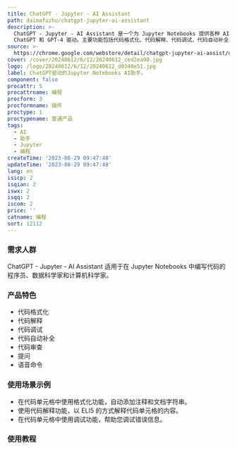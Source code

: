 ```yaml
---
title: ChatGPT - Jupyter - AI Assistant
path: daimafuzhu/chatgpt-jupyter-ai-assistant
description: >-
  ChatGPT - Jupyter - AI Assistant 是一个为 Jupyter Notebooks 提供各种 AI 辅助功能的浏览器插件，由
  ChatGPT 和 GPT-4 驱动。主要功能包括代码格式化、代码解释、代码调试、代码自动补全、代码审查、提问和语音命令等。它提供了键盘快捷键支持。
source: >-
  https://chrome.google.com/webstore/detail/chatgpt-jupyter-ai-assist/dlipncbkjmjjdpgcnodkbdobkadiejll
cover: /cover/20240612/6/12/20240612_ced2ea90.jpg
logo: /logo/20240612/6/12/20240612_d0348e51.jpg
label: ChatGPT驱动的Jupyter Notebooks AI助手。
component: false
procattr: 5
procattrname: 编程
procform: 3
procformname: 插件
proctype: 1
proctypename: 普通产品
tags:
  - AI
  - 助手
  - Jupyter
  - 编程
createTime: '2023-08-29 09:47:48'
updateTime: '2023-08-29 09:47:48'
lang: en
isicp: 2
isqian: 2
iswx: 2
isqq: 2
iscom: 2
price: ''
catname: 编程
sort: 12112
---
```




### 需求人群
ChatGPT - Jupyter - AI Assistant 适用于在 Jupyter Notebooks 中编写代码的程序员、数据科学家和计算机科学家。

### 产品特色
- 代码格式化
- 代码解释
- 代码调试
- 代码自动补全
- 代码审查
- 提问
- 语音命令

### 使用场景示例
- 在代码单元格中使用格式化功能，自动添加注释和文档字符串。
- 使用代码解释功能，以 ELI5 的方式解释代码单元格的内容。
- 在代码单元格中使用调试功能，帮助您调试错误信息。

### 使用教程


  

